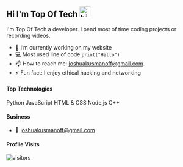 ## Hi I'm Top Of Tech <img src="https://user-images.githubusercontent.com/1303154/88677602-1635ba80-d120-11ea-84d8-d263ba5fc3c0.gif" width="28px" alt="hi">

I'm Top Of Tech a developer. I pend most of time coding projects or recording videos.



- 🔭 I’m currently working on my website
- :computer: Most used line of code `print("Hello")`
- 📫 How to reach me: joshuakusmanoff@gmail.com.
- ⚡ Fun fact: I enjoy ethical hacking and networking

#### Top Technologies
Python
JavaScript
HTML & CSS
Node.js
C++

#### Business
- :email: joshuakusmanoff@gmail.com


#### Profile Visits 

![visitors](https://visitor-badge.glitch.me/badge?page_id=top-of-tech.tech-of-tech)
